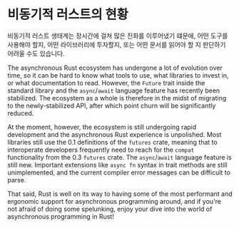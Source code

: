 # 비동기적 러스트의 현황

비동기적 러스트 생태계는 장시간에 걸쳐 많은 진화를 이루어냈기 떄문에, 어떤
도구를 사용해야 할지, 어떤 라이브러리에 투자할지, 또는 어떤 문서를 읽어야 할 지
판단하기 어려울 수도 있습니다.


The asynchronous Rust ecosystem has undergone a lot of evolution
over time, so it can be hard to know what tools to use, what libraries to invest
in, or what documentation to read. However, the `Future` trait inside the
standard library and the `async`/`await` language feature has recently been
stabilized. The ecosystem as a whole is therefore in the midst of migrating to
the newly-stabilized API, after which point churn will be significantly reduced.

At the moment, however, the ecosystem is still undergoing rapid development
and the asynchronous Rust experience is unpolished. Most libraries still
use the 0.1 definitions of the `futures` crate, meaning that to interoperate
developers frequently need to reach for the `compat` functionality from the
0.3 `futures` crate. The `async`/`await` language feature is still new.
Important extensions like `async fn` syntax in trait methods are still
unimplemented, and the current compiler error messages can be difficult to
parse.

That said, Rust is well on its way to having some of the most performant
and ergonomic support for asynchronous programming around, and if you're not
afraid of doing some spelunking, enjoy your dive into the world of
asynchronous programming in Rust!

